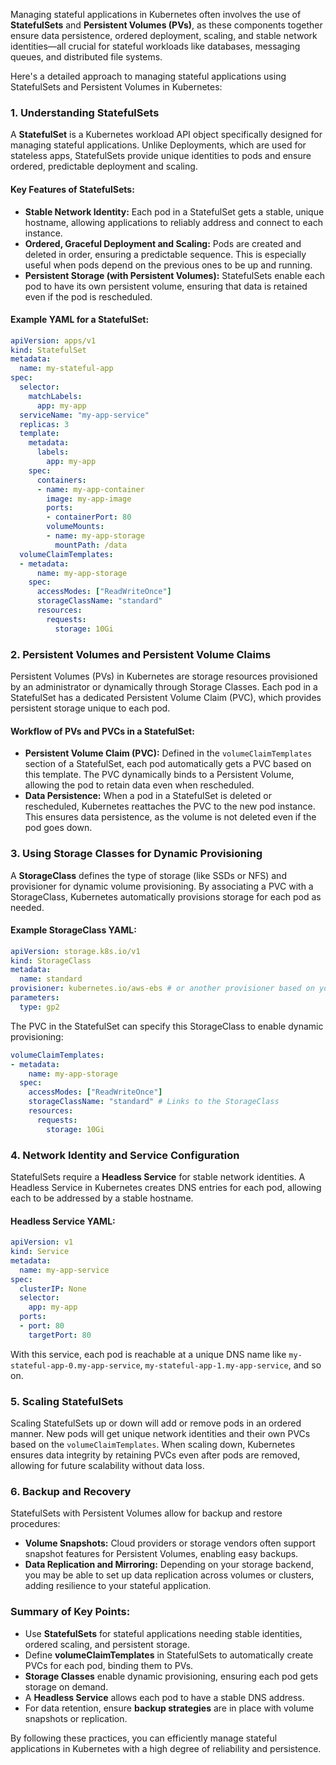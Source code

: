 Managing stateful applications in Kubernetes often involves the use of **StatefulSets** and **Persistent Volumes (PVs)**, as these components together ensure data persistence, ordered deployment, scaling, and stable network identities—all crucial for stateful workloads like databases, messaging queues, and distributed file systems.

Here's a detailed approach to managing stateful applications using StatefulSets and Persistent Volumes in Kubernetes:

### 1. Understanding StatefulSets
A **StatefulSet** is a Kubernetes workload API object specifically designed for managing stateful applications. Unlike Deployments, which are used for stateless apps, StatefulSets provide unique identities to pods and ensure ordered, predictable deployment and scaling.

#### Key Features of StatefulSets:
- **Stable Network Identity:** Each pod in a StatefulSet gets a stable, unique hostname, allowing applications to reliably address and connect to each instance.
- **Ordered, Graceful Deployment and Scaling:** Pods are created and deleted in order, ensuring a predictable sequence. This is especially useful when pods depend on the previous ones to be up and running.
- **Persistent Storage (with Persistent Volumes):** StatefulSets enable each pod to have its own persistent volume, ensuring that data is retained even if the pod is rescheduled.

#### Example YAML for a StatefulSet:
```yaml
apiVersion: apps/v1
kind: StatefulSet
metadata:
  name: my-stateful-app
spec:
  selector:
    matchLabels:
      app: my-app
  serviceName: "my-app-service"
  replicas: 3
  template:
    metadata:
      labels:
        app: my-app
    spec:
      containers:
      - name: my-app-container
        image: my-app-image
        ports:
        - containerPort: 80
        volumeMounts:
        - name: my-app-storage
          mountPath: /data
  volumeClaimTemplates:
  - metadata:
      name: my-app-storage
    spec:
      accessModes: ["ReadWriteOnce"]
      storageClassName: "standard"
      resources:
        requests:
          storage: 10Gi
```

### 2. Persistent Volumes and Persistent Volume Claims
Persistent Volumes (PVs) in Kubernetes are storage resources provisioned by an administrator or dynamically through Storage Classes. Each pod in a StatefulSet has a dedicated Persistent Volume Claim (PVC), which provides persistent storage unique to each pod.

#### Workflow of PVs and PVCs in a StatefulSet:
- **Persistent Volume Claim (PVC):** Defined in the `volumeClaimTemplates` section of a StatefulSet, each pod automatically gets a PVC based on this template. The PVC dynamically binds to a Persistent Volume, allowing the pod to retain data even when rescheduled.
- **Data Persistence:** When a pod in a StatefulSet is deleted or rescheduled, Kubernetes reattaches the PVC to the new pod instance. This ensures data persistence, as the volume is not deleted even if the pod goes down.

### 3. Using Storage Classes for Dynamic Provisioning
A **StorageClass** defines the type of storage (like SSDs or NFS) and provisioner for dynamic volume provisioning. By associating a PVC with a StorageClass, Kubernetes automatically provisions storage for each pod as needed.

#### Example StorageClass YAML:
```yaml
apiVersion: storage.k8s.io/v1
kind: StorageClass
metadata:
  name: standard
provisioner: kubernetes.io/aws-ebs # or another provisioner based on your cloud provider
parameters:
  type: gp2
```

The PVC in the StatefulSet can specify this StorageClass to enable dynamic provisioning:
```yaml
volumeClaimTemplates:
- metadata:
    name: my-app-storage
  spec:
    accessModes: ["ReadWriteOnce"]
    storageClassName: "standard" # Links to the StorageClass
    resources:
      requests:
        storage: 10Gi
```

### 4. Network Identity and Service Configuration
StatefulSets require a **Headless Service** for stable network identities. A Headless Service in Kubernetes creates DNS entries for each pod, allowing each to be addressed by a stable hostname.

#### Headless Service YAML:
```yaml
apiVersion: v1
kind: Service
metadata:
  name: my-app-service
spec:
  clusterIP: None
  selector:
    app: my-app
  ports:
  - port: 80
    targetPort: 80
```

With this service, each pod is reachable at a unique DNS name like `my-stateful-app-0.my-app-service`, `my-stateful-app-1.my-app-service`, and so on.

### 5. Scaling StatefulSets
Scaling StatefulSets up or down will add or remove pods in an ordered manner. New pods will get unique network identities and their own PVCs based on the `volumeClaimTemplates`. When scaling down, Kubernetes ensures data integrity by retaining PVCs even after pods are removed, allowing for future scalability without data loss.

### 6. Backup and Recovery
StatefulSets with Persistent Volumes allow for backup and restore procedures:
- **Volume Snapshots:** Cloud providers or storage vendors often support snapshot features for Persistent Volumes, enabling easy backups.
- **Data Replication and Mirroring:** Depending on your storage backend, you may be able to set up data replication across volumes or clusters, adding resilience to your stateful application.

### Summary of Key Points:
- Use **StatefulSets** for stateful applications needing stable identities, ordered scaling, and persistent storage.
- Define **volumeClaimTemplates** in StatefulSets to automatically create PVCs for each pod, binding them to PVs.
- **Storage Classes** enable dynamic provisioning, ensuring each pod gets storage on demand.
- A **Headless Service** allows each pod to have a stable DNS address.
- For data retention, ensure **backup strategies** are in place with volume snapshots or replication.

By following these practices, you can efficiently manage stateful applications in Kubernetes with a high degree of reliability and persistence.